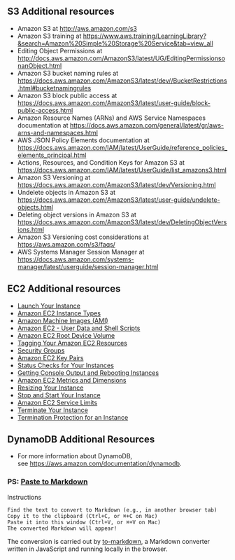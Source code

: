 
## S3 Additional resources
* Amazon S3 at http://aws.amazon.com/s3
* Amazon S3 training at https://www.aws.training/LearningLibrary?&search=Amazon%20Simple%20Storage%20Service&tab=view_all
* Editing Object Permissions at http://docs.aws.amazon.com/AmazonS3/latest/UG/EditingPermissionsonanObject.html
* Amazon S3 bucket naming rules at https://docs.aws.amazon.com/AmazonS3/latest/dev//BucketRestrictions.html#bucketnamingrules
* Amazon S3 block public access at https://docs.aws.amazon.com/AmazonS3/latest/user-guide/block-public-access.html
* Amazon Resource Names (ARNs) and AWS Service Namespaces documentation at https://docs.aws.amazon.com/general/latest/gr/aws-arns-and-namespaces.html
* AWS JSON Policy Elements documentation at https://docs.aws.amazon.com/IAM/latest/UserGuide/reference_policies_elements_principal.html
* Actions, Resources, and Condition Keys for Amazon S3 at https://docs.aws.amazon.com/IAM/latest/UserGuide/list_amazons3.html
* Amazon S3 Versioning at https://docs.aws.amazon.com/AmazonS3/latest/dev/Versioning.html
* Undelete objects in Amazon S3 at https://docs.aws.amazon.com/AmazonS3/latest/user-guide/undelete-objects.html
* Deleting object versions in Amazon S3 at https://docs.aws.amazon.com/AmazonS3/latest/dev/DeletingObjectVersions.html
* Amazon S3 Versioning cost considerations at https://aws.amazon.com/s3/faqs/
* AWS Systems Manager Session Manager at https://docs.aws.amazon.com/systems-manager/latest/userguide/session-manager.html

## EC2 Additional resources
-   [Launch Your Instance](https://docs.aws.amazon.com/AWSEC2/latest/UserGuide/LaunchingAndUsingInstances.html)
-   [Amazon EC2 Instance Types](https://aws.amazon.com/ec2/instance-types)
-   [Amazon Machine Images (AMI)](https://docs.aws.amazon.com/AWSEC2/latest/UserGuide/AMIs.html)
-   [Amazon EC2 - User Data and Shell Scripts](https://docs.aws.amazon.com/AWSEC2/latest/UserGuide/user-data.html)
-   [Amazon EC2 Root Device Volume](https://docs.aws.amazon.com/AWSEC2/latest/UserGuide/RootDeviceStorage.html)
-   [Tagging Your Amazon EC2 Resources](https://docs.aws.amazon.com/AWSEC2/latest/UserGuide/Using_Tags.html)
-   [Security Groups](https://docs.aws.amazon.com/AWSEC2/latest/UserGuide/using-network-security.html)
-   [Amazon EC2 Key Pairs](https://docs.aws.amazon.com/AWSEC2/latest/UserGuide/ec2-key-pairs.html)
-   [Status Checks for Your Instances](https://docs.aws.amazon.com/AWSEC2/latest/UserGuide/monitoring-system-instance-status-check.html?icmpid=docs_ec2_console)
-   [Getting Console Output and Rebooting Instances](https://docs.aws.amazon.com/AWSEC2/latest/UserGuide/instance-console.html)
-   [Amazon EC2 Metrics and Dimensions](https://docs.aws.amazon.com/AmazonCloudWatch/latest/monitoring/ec2-metricscollected.html)
-   [Resizing Your Instance](https://docs.aws.amazon.com/AWSEC2/latest/UserGuide/ec2-instance-resize.html)
-   [Stop and Start Your Instance](https://docs.aws.amazon.com/AWSEC2/latest/UserGuide/Stop_Start.html)
-   [Amazon EC2 Service Limits](https://docs.aws.amazon.com/AWSEC2/latest/UserGuide/ec2-resource-limits.html)
-   [Terminate Your Instance](https://docs.aws.amazon.com/AWSEC2/latest/UserGuide/terminating-instances.html)
-   [Termination Protection for an Instance](https://docs.aws.amazon.com/AWSEC2/latest/UserGuide/terminating-instances.html)

## DynamoDB Additional Resources
* For more information about DynamoDB, see https://aws.amazon.com/documentation/dynamodb.






### PS: [Paste to Markdown](https://euangoddard.github.io/clipboard2markdown/)

Instructions

    Find the text to convert to Markdown (e.g., in another browser tab)
    Copy it to the clipboard (Ctrl+C, or ⌘+C on Mac)
    Paste it into this window (Ctrl+V, or ⌘+V on Mac)
    The converted Markdown will appear!

The conversion is carried out by [to-markdown](https://github.com/domchristie/to-markdown), a Markdown converter written in JavaScript and running locally in the browser.

